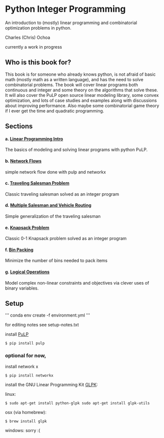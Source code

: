 # Python Integer Programming

An introduction to (mostly) linear programming and combinatorial optimization problems in python.

Charles (Chris) Ochoa

currently a work in progress

## Who is this book for?

This book is for someone who already knows python, is not afraid of basic math (mostly math as a written language), and has the need to solve combinatorial problems. The book will cover linear programs both continuous and integer and some theory on the algorithms that solve these. It will also cover the PuLP open source linear modeling library, some convex optimization, and lots of case studies and examples along with discussions about improving performance. Also maybe some combinatorial game theory if I ever get the time and quadratic programming.



## Sections

#### a. [Linear Programming Intro](http://nbviewer.jupyter.org/github/cochoa0x1/intro-mathematical-programming/blob/master/01-introduction/Linear%20Programming.ipynb)
The basics of modeling and solving linear programs with python PuLP.

#### b. [Network Flows](http://nbviewer.jupyter.org/github/cochoa0x1/intro-mathematical-programming/blob/master/03.5-network-flows/factory_routing_problem.ipynb)
simple network flow done with pulp and networkx

#### c. [Traveling Salesman Problem](http://nbviewer.jupyter.org/github/cochoa0x1/intro-mathematical-programming/blob/master/05-routes-and-schedules/traveling_salesman.ipynb)
Classic traveling salesman solved as an integer program

#### d. [Multiple Salesman and Vehicle Routing](http://nbviewer.jupyter.org/github/cochoa0x1/intro-mathematical-programming/blob/master/05-routes-and-schedules/traveling_salesman2_vehicle_routing.ipynb)
Simple generalization of the traveling salesman

#### e. [Knapsack Problem](http://nbviewer.jupyter.org/github/cochoa0x1/intro-mathematical-programming/blob/master/04-packing-and-allocation/knapsack_problem.ipynb)
Classic 0-1 Knapsack problem solved as an integer program


#### f. [Bin Packing](http://nbviewer.jupyter.org/github/cochoa0x1/intro-mathematical-programming/blob/master/04-packing-and-allocation/bin_packing.ipynb)
Minimize the number of bins needed to pack items

#### g. [Logical Operations](http://nbviewer.jupyter.org/github/cochoa0x1/intro-mathematical-programming/blob/master/unsorted/logical_operations.ipynb)
Model complex non-linear constraints and objectives via clever uses of binary variables.



## Setup

'''
conda env create -f environment.yml
'''

for editing notes see setup-notes.txt

install [PuLP](https://pythonhosted.org/PuLP/)

```
$ pip install pulp
```

### optional for now, 

install network x

```
$ pip install networkx
```

install the GNU Linear Programming Kit [GLPK](https://www.gnu.org/software/glpk/):

linux:

```
$ sudo apt-get install python-glpk sudo apt-get install glpk-utils
```

osx (via homebrew):

```
$ brew install glpk
```

windows: sorry :( 
